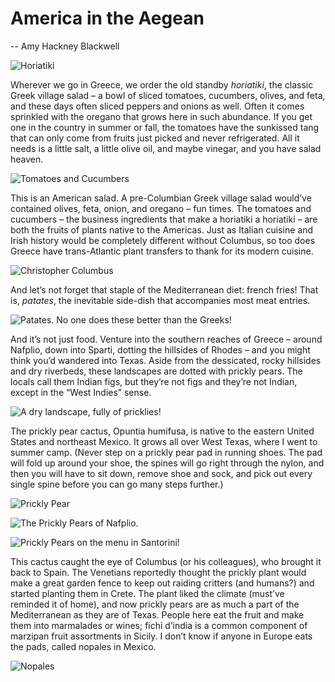 # America in the Aegean

-- Amy Hackney Blackwell

![Horiatiki](images/horiatiki.jpg)

Wherever we go in Greece, we order the old standby *horiatiki*, the classic Greek village salad – a bowl of sliced tomatoes, cucumbers, olives, and feta, and these days often sliced peppers and onions as well. Often it comes sprinkled with the oregano that grows here in such abundance. If you get one in the country in summer or fall, the tomatoes have the sunkissed tang that can only come from fruits just picked and never refrigerated. All it needs is a little salt, a little olive oil, and maybe vinegar, and you have salad heaven.

![Tomatoes and Cucumbers](images/cucumbers.jpg)

This is an American salad. A pre-Columbian Greek village salad would’ve contained olives, feta, onion, and oregano – fun times. The tomatoes and cucumbers – the business ingredients that make a horiatiki a horiatiki – are both the fruits of plants native to the Americas. Just as Italian cuisine and Irish history would be completely different without Columbus, so too does Greece have trans-Atlantic plant transfers to thank for its modern cuisine. 

![Christopher Columbus](images/columbus.jpg)

And let’s not forget that staple of the Mediterranean diet: french fries! That is, *patates*, the inevitable side-dish that accompanies most meat entries.

![Patates. No one does these better than the Greeks!](images/patates.jpg)

And it’s not just food. Venture into the southern reaches of Greece – around Nafplio, down into Sparti, dotting the hillsides of Rhodes – and you might think you’d wandered into Texas. Aside from the dessicated, rocky hillsides and dry riverbeds, these landscapes are dotted with prickly pears. The locals call them Indian figs, but they’re not figs and they’re not Indian, except in the “West Indies” sense. 

![A dry landscape, fully of pricklies!](images/landscape.jpg)

The prickly pear cactus, Opuntia humifusa, is native to the eastern United States and northeast Mexico. It grows all over West Texas, where I went to summer camp. (Never step on a prickly pear pad in running shoes. The pad will fold up around your shoe, the spines will go right through the nylon, and then you will have to sit down, remove shoe and sock, and pick out every single spine before you can go many steps further.)

![Prickly Pear](images/pears.jpg)

![The Prickly Pears of Nafplio.](images/DSC_0035_4.jpeg)

![Prickly Pears on the menu in Santorini!](images/pears_santorini.jpg)

This cactus caught the eye of Columbus (or his colleagues), who brought it back to Spain. The Venetians reportedly thought the prickly plant would make a great garden fence to keep out raiding critters (and humans?) and started planting them in Crete. The plant liked the climate (must’ve reminded it of home), and now prickly pears are as much a part of the Mediterranean as they are of Texas. People here eat the fruit and make them into marmalades or wines; fichi d’india is a common component of marzipan fruit assortments in Sicily. I don’t know if anyone in Europe eats the pads, called nopales in Mexico.

![Nopales](images/nopales.jpg)

